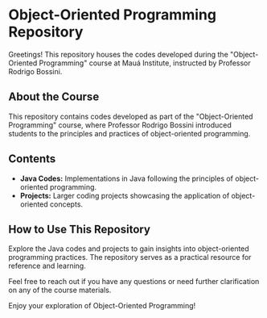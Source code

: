 # Object-Oriented Programming Repository

Greetings! This repository houses the codes developed during the "Object-Oriented Programming" course at Mauá Institute, instructed by Professor Rodrigo Bossini.

## About the Course

This repository contains codes developed as part of the "Object-Oriented Programming" course, where Professor Rodrigo Bossini introduced students to the principles and practices of object-oriented programming.

## Contents

- **Java Codes:** Implementations in Java following the principles of object-oriented programming.
- **Projects:** Larger coding projects showcasing the application of object-oriented concepts.

## How to Use This Repository

Explore the Java codes and projects to gain insights into object-oriented programming practices. The repository serves as a practical resource for reference and learning.

Feel free to reach out if you have any questions or need further clarification on any of the course materials.

Enjoy your exploration of Object-Oriented Programming!
